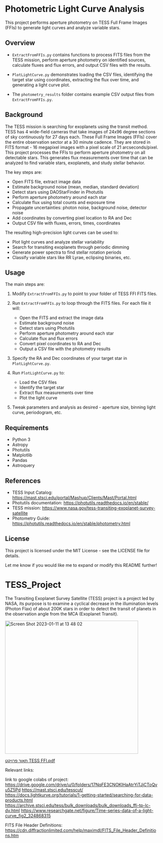 
# Photometric Light Curve Analysis

This project performs aperture photometry on TESS Full Frame Images (FFIs) to generate light curves and analyze variable stars.

## Overview

- `ExtractFromFFIs.py` contains functions to process FITS files from the TESS mission, perform aperture photometry on identified sources, calculate fluxes and flux errors, and output CSV files with the results.

- `PlotLightCurve.py` demonstrates loading the CSV files, identifying the target star using coordinates, extracting the flux over time, and generating a light curve plot.

- The `photometry_results` folder contains example CSV output files from `ExtractFromFFIs.py`.

## Background

The TESS mission is searching for exoplanets using the transit method. TESS has 4 wide-field cameras that take images of 24x96 degree sections of sky continuously for 27 days each.
These Full Frame Images (FFIs) cover the entire observation sector at a 30 minute cadence. They are stored in FITS format - 16 megapixel images with a pixel scale of 21 arcseconds/pixel.
This project processes the FFIs to perform aperture photometry on all detectable stars. This generates flux measurements over time that can be analyzed to find variable stars, exoplanets, and study stellar behavior.

The key steps are:
- Open FITS file, extract image data
- Estimate background noise (mean, median, standard deviation)
- Detect stars using DAOStarFinder in Photutils
- Perform aperture photometry around each star
- Calculate flux using total counts and exposure time
- Propagate uncertainties: photon noise, background noise, detector noise
- Add coordinates by converting pixel location to RA and Dec
- Output CSV file with fluxes, errors, times, coordinates

The resulting high-precision light curves can be used to:
- Plot light curves and analyze stellar variability
- Search for transiting exoplanets through periodic dimming
- Generate power spectra to find stellar rotation periods
- Classify variable stars like RR Lyrae, eclipsing binaries, etc.


## Usage

The main steps are:

1. Modify `ExtractFromFFIs.py` to point to your folder of TESS FFI FITS files.

2. Run `ExtractFromFFIs.py` to loop through the FITS files. For each file it will:
   - Open the FITS and extract the image data
   - Estimate background noise
   - Detect stars using Photutils 
   - Perform aperture photometry around each star
   - Calculate flux and flux errors
   - Convert pixel coordinates to RA and Dec 
   - Output a CSV file with the photometry results

3. Specify the RA and Dec coordinates of your target star in `PlotLightCurve.py`.

4. Run `PlotLightCurve.py` to:
   - Load the CSV files 
   - Identify the target star 
   - Extract flux measurements over time
   - Plot the light curve

5. Tweak parameters and analysis as desired - aperture size, binning light curve, periodogram, etc.

## Requirements

- Python 3 
- Astropy
- Photutils
- Matplotlib
- Pandas
- Astroquery

## References

- TESS Input Catalog: https://mast.stsci.edu/portal/Mashup/Clients/Mast/Portal.html
- Photutils documentation: https://photutils.readthedocs.io/en/stable/
- TESS mission: https://www.nasa.gov/tess-transiting-exoplanet-survey-satellite
- Photometry Guide: https://photutils.readthedocs.io/en/stable/photometry.html


## License

This project is licensed under the MIT License - see the LICENSE file for details.

Let me know if you would like me to expand or modify this README further!












# TESS_Project


The Transiting Exoplanet Survey Satellite (TESS) project is a project led by NASA, its purpose is to examine a cyclical decrease in the illumination levels (Photon Flax) of about 200K stars in order to detect the transit of planets in the observation angle from the MCA (Exoplanet Transit).


<img width="437" alt="Screen Shot 2023-01-11 at 13 48 02" src="https://user-images.githubusercontent.com/77780368/211798780-a0ed5c6f-2921-4059-a396-52e92cd0ef54.png">

[תאור פרויקט TESS FFI.pdf](https://github.com/JosefSo/TESS_Project/files/10391931/TESS.FFI.pdf)

Relevant links:

link to google colabs of project: https://drive.google.com/drive/u/0/folders/17NqFE3CNOKlHaAtrYiTJjCToQvu5Z5Pd
https://mast.stsci.edu/tesscut/ https://docs.lightkurve.org/tutorials/1-getting-started/searching-for-data-products.html https://archive.stsci.edu/tess/bulk_downloads/bulk_downloads_ffi-tp-lc-dv.html https://www.researchgate.net/figure/Time-series-data-of-a-light-curve_fig2_324868315

FITS File Header Definitions: https://cdn.diffractionlimited.com/help/maximdl/FITS_File_Header_Definitions.htm




